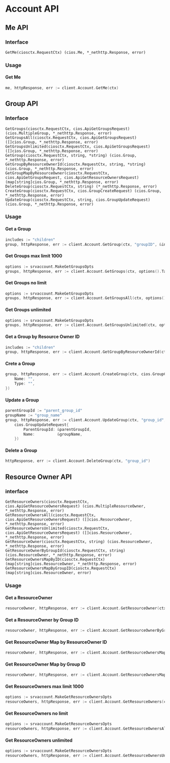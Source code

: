 # Account API

## Me API

### Interface

```
GetMe(ciosctx.RequestCtx) (cios.Me, *_nethttp.Response, error)
```
### Usage

#### Get Me

```go
me, httpResponse, err := client.Account.GetMe(ctx)
```


## Group API

### Interface

```
GetGroups(ciosctx.RequestCtx, cios.ApiGetGroupsRequest) (cios.MultipleGroup, *_nethttp.Response, error)
GetGroupsAll(ciosctx.RequestCtx, cios.ApiGetGroupsRequest) ([]cios.Group, *_nethttp.Response, error)
GetGroupsUnlimited(ciosctx.RequestCtx, cios.ApiGetGroupsRequest) ([]cios.Group, *_nethttp.Response, error)
GetGroup(ciosctx.RequestCtx, string, *string) (cios.Group, *_nethttp.Response, error)
GetGroupByResourceOwnerId(ciosctx.RequestCtx, string, *string) (cios.Group, *_nethttp.Response, error)
GetGroupMapByResourceOwner(ciosctx.RequestCtx, cios.ApiGetGroupsRequest, cios.ApiGetResourceOwnersRequest) (map[string]cios.Group, *_nethttp.Response, error)
DeleteGroup(ciosctx.RequestCtx, string) (*_nethttp.Response, error)
CreateGroup(ciosctx.RequestCtx, cios.GroupCreateRequest) (cios.Group, *_nethttp.Response, error)
UpdateGroup(ciosctx.RequestCtx, string, cios.GroupUpdateRequest) (cios.Group, *_nethttp.Response, error)
```

### Usage


#### Get a Group
```go
includes := "children"
group, httpResponse, err := client.Account.GetGroup(ctx, "groupID", &includes)
```

#### Get Groups max limit 1000

```go
options := srvaccount.MakeGetGroupsOpts
groups, httpResponse, err := client.Account.GetGroups(ctx, options().Tags("sample_test").Limit(10))
```

#### Get Groups no limit

```go
options := srvaccount.MakeGetGroupsOpts
groups, httpResponse, err := client.Account.GetGroupsAll(ctx, options().Tags("sample_test").Limit(2000))
```

#### Get Groups unlimited

```go
options := srvaccount.MakeGetGroupsOpts
groups, httpResponse, err := client.Account.GetGroupsUnlimited(ctx, options().Tags("sample_test"))
```

#### Get a Group by Resource Owner ID

```go
includes := "children"
group, httpResponse, err := client.Account.GetGroupByResourceOwnerId(ctx, "resource_owner_id", &includes)
```

#### Crete a Group

```go
group, httpResponse, err := client.Account.CreateGroup(ctx, cios.GroupCreateRequest{
    Name: "",
    Type: "",
})
```

#### Update a Group

```go
parentGroupId := "parent_group_id"
groupName := "group_name"
group, httpResponse, err := client.Account.UpdateGroup(ctx, "group_id",
    cios.GroupUpdateRequest{
        ParentGroupId: &parentGroupId,
        Name:          &groupName,
    })
```

#### Delete a Group

```go
httpResponse, err := client.Account.DeleteGroup(ctx, "group_id")
```

## Resource Owner API


### interface

```
GetResourceOwners(ciosctx.RequestCtx, cios.ApiGetResourceOwnersRequest) (cios.MultipleResourceOwner, *_nethttp.Response, error)
GetResourceOwnersAll(ciosctx.RequestCtx, cios.ApiGetResourceOwnersRequest) ([]cios.ResourceOwner, *_nethttp.Response, error)
GetResourceOwnersUnlimited(ciosctx.RequestCtx, cios.ApiGetResourceOwnersRequest) ([]cios.ResourceOwner, *_nethttp.Response, error)
GetResourceOwner(ciosctx.RequestCtx, string) (cios.ResourceOwner, *_nethttp.Response, error)
GetResourceOwnerByGroupId(ciosctx.RequestCtx, string) (cios.ResourceOwner, *_nethttp.Response, error)
GetResourceOwnersMapByID(ciosctx.RequestCtx) (map[string]cios.ResourceOwner, *_nethttp.Response, error)
GetResourceOwnersMapByGroupID(ciosctx.RequestCtx) (map[string]cios.ResourceOwner, error)
```

### Usage

#### Get a ResourceOwner

```go
resourceOwner, httpResponse, err := client.Account.GetResourceOwner(ctx, "resource_owner_id")
```

#### Get a ResourceOwner by Group ID

```go
resourceOwner, httpResponse, err := client.Account.GetResourceOwnerByGroupId(ctx, "group_id")
```

#### Get ResourceOwner Map by ResourceOwner ID

```go
resourceOwner, httpResponse, err := client.Account.GetResourceOwnersMapByID(ctx)
```

#### Get ResourceOwner Map by Group ID

```go
resourceOwner, httpResponse, err := client.Account.GetResourceOwnersMapByGroupID(ctx)
```

#### Get ResourceOwners max limit 1000

```go
options := srvaccount.MakeGetResourceOwnersOpts
resourceOwners, httpResponse, err := client.Account.GetResourceOwners(ctx, options().Limit(20).Offset(1000))
```

#### Get ResourceOwners no limit

```go
options := srvaccount.MakeGetResourceOwnersOpts
resourceOwners, httpResponse, err := client.Account.GetResourceOwnersAll(ctx, options().Limit(20000).Offset(1000))
```

#### Get ResourceOwners unlimited

```go
options := srvaccount.MakeGetResourceOwnersOpts
resourceOwners, httpResponse, err := client.Account.GetResourceOwnersUnlimited(ctx, options().Offset(1000))
```